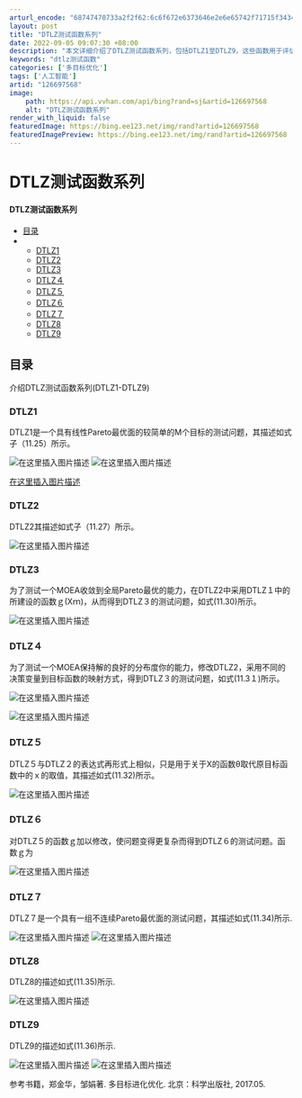 ```yaml
---
arturl_encode: "68747470733a2f2f62:6c6f672e6373646e2e6e65742f71715f34343132353638332f:61727469636c652f64657461696c732f313236363937353638"
layout: post
title: "DTLZ测试函数系列"
date: 2022-09-05 09:07:30 +08:00
description: "本文详细介绍了DTLZ测试函数系列，包括DTLZ1至DTLZ9，这些函数用于评估多目标优化算法的性能"
keywords: "dtlz测试函数"
categories: ['多目标优化']
tags: ['人工智能']
artid: "126697568"
image:
    path: https://api.vvhan.com/api/bing?rand=sj&artid=126697568
    alt: "DTLZ测试函数系列"
render_with_liquid: false
featuredImage: https://bing.ee123.net/img/rand?artid=126697568
featuredImagePreview: https://bing.ee123.net/img/rand?artid=126697568
---
```


# DTLZ测试函数系列

#### DTLZ测试函数系列

* [目录](#_2)
* + [DTLZ1](#DTLZ1_7)
  + [DTLZ2](#DTLZ2_14)
  + [DTLZ3](#DTLZ3_17)
  + [DTLZ４](#DTLZ_22)
  + [DTLZ５](#DTLZ_27)
  + [DTLZ６](#DTLZ_32)
  + [DTLZ７](#DTLZ_38)
  + [DTLZ8](#DTLZ8_44)
  + [DTLZ9](#DTLZ9_49)

## 目录

介绍DTLZ测试函数系列(DTLZ1-DTLZ9)

### DTLZ1

DTLZ1是一个具有线性Pareto最优面的较简单的M个目标的测试问题，其描述如式子（11.25）所示。
  
![在这里插入图片描述](https://i-blog.csdnimg.cn/blog_migrate/b5d1a73d13333d8cca97c8edb5d83514.png)
![在这里插入图片描述](https://i-blog.csdnimg.cn/blog_migrate/6530b5f0d851e0791dedc74fe6ac312e.png)

[在这里插入图片描述](https://img-blog.csdnimg.cn/bda6b22781e1420bb3477a5b51e72b92.png)

### DTLZ2

DTLZ2其描述如式子（11.27）所示。
  
![在这里插入图片描述](https://i-blog.csdnimg.cn/blog_migrate/73141daa99712b23c1d09cc5b8d7ec8d.png)

### DTLZ3

为了测试一个MOEA收敛到全局Pareto最优的能力，在DTLZ2中采用DTLZ１中的所建设的函数ｇ(Xｍ)，从而得到DTLZ３的测试问题，如式(11.30)所示。
  
![在这里插入图片描述](https://i-blog.csdnimg.cn/blog_migrate/88c117ac179946b78e8b049be93f00a5.png)

### DTLZ４

为了测试一个MOEA保持解的良好的分布度你的能力，修改DTLZ2，采用不同的决策变量到目标函数的映射方式，得到DTLZ３的测试问题，如式(11.3１)所示。
  
![在这里插入图片描述](https://i-blog.csdnimg.cn/blog_migrate/6a98c28a824dea576f6a60c6aa433780.png)
  
![在这里插入图片描述](https://i-blog.csdnimg.cn/blog_migrate/4063732792d48372867e77d74c935f42.png)

### DTLZ５

DTLZ５与DTLZ２的表达式再形式上相似，只是用于关于X的函数θ取代原目标函数中的ｘ的取值，其描述如式(11.32)所示。
  
![在这里插入图片描述](https://i-blog.csdnimg.cn/blog_migrate/8404d634b751a960df03939dfd5ea8dd.png)

### DTLZ６

对DTLZ５的函数ｇ加以修改，使问题变得更复杂而得到DTLZ６的测试问题。函数ｇ为
  
![在这里插入图片描述](https://i-blog.csdnimg.cn/blog_migrate/281f1d62f558c242c8f70bc70882fdcc.png)

### DTLZ７

DTLZ７是一个具有一组不连续Pareto最优面的测试问题，其描述如式(11.34)所示.
  
![在这里插入图片描述](https://i-blog.csdnimg.cn/blog_migrate/3a67badfec8dce6ed42d7191ce6734f8.png)
![在这里插入图片描述](https://i-blog.csdnimg.cn/blog_migrate/92139bac8da9f37009f88d426aad68f4.png)

### DTLZ8

DTLZ8的描述如式(11.35)所示.
  
![在这里插入图片描述](https://i-blog.csdnimg.cn/blog_migrate/593e7beaf2ff9cd258cc66ba816dc8bb.png)

### DTLZ9

DTLZ9的描述如式(11.36)所示.
  
![在这里插入图片描述](https://i-blog.csdnimg.cn/blog_migrate/53e8064c3e107cd34ee784edceed1a75.png)
![在这里插入图片描述](https://i-blog.csdnimg.cn/blog_migrate/35928a8c81deded6d3a514c90036171e.png)
  
参考书籍，郑金华，邹娟著. 多目标进化优化. 北京：科学出版社, 2017.05.